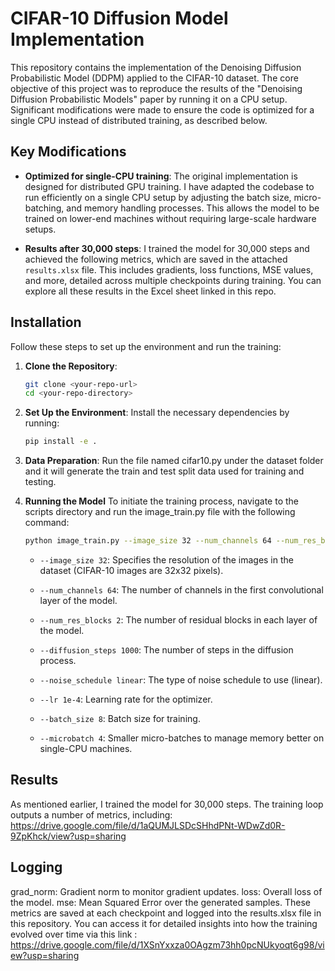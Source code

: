 # CIFAR-10 Diffusion Model Implementation

This repository contains the implementation of the Denoising Diffusion Probabilistic Model (DDPM) applied to the CIFAR-10 dataset. The core objective of this project was to reproduce the results of the "Denoising Diffusion Probabilistic Models" paper by running it on a CPU setup. Significant modifications were made to ensure the code is optimized for a single CPU instead of distributed training, as described below.

## Key Modifications

- **Optimized for single-CPU training**: The original implementation is designed for distributed GPU training. I have adapted the codebase to run efficiently on a single CPU setup by adjusting the batch size, micro-batching, and memory handling processes. This allows the model to be trained on lower-end machines without requiring large-scale hardware setups.
  
- **Results after 30,000 steps**: I trained the model for 30,000 steps and achieved the following metrics, which are saved in the attached `results.xlsx` file. This includes gradients, loss functions, MSE values, and more, detailed across multiple checkpoints during training. You can explore all these results in the Excel sheet linked in this repo.

## Installation

Follow these steps to set up the environment and run the training:

1. **Clone the Repository**:
   ```bash
   git clone <your-repo-url>
   cd <your-repo-directory>

2. **Set Up the Environment**: 
    Install the necessary dependencies by running:
    ```bash
    pip install -e .

3. **Data Preparation**:
    Run the file named cifar10.py under the dataset folder and it will generate the train and test split data used for training and testing.

4. **Running the Model**
    To initiate the training process, navigate to the scripts directory and run the image_train.py file with the following command:
    ```bash
    python image_train.py --image_size 32 --num_channels 64 --num_res_blocks 2 --diffusion_steps 1000 --noise_schedule linear --lr 1e-4 --batch_size 8 --microbatch 4
    ```

    - `--image_size 32`: Specifies the resolution of the images in the dataset (CIFAR-10 images are 32x32 pixels).

    - `--num_channels 64`: The number of channels in the first convolutional layer of the model.

    - `--num_res_blocks 2`: The number of residual blocks in each layer of the model.

    - `--diffusion_steps 1000`: The number of steps in the diffusion process.

    - `--noise_schedule linear`: The type of noise schedule to use (linear).

    - `--lr 1e-4`: Learning rate for the optimizer.

    - `--batch_size 8`: Batch size for training.

    - `--microbatch 4`: Smaller micro-batches to manage memory better on single-CPU machines.


## Results
As mentioned earlier, I trained the model for 30,000 steps. The training loop outputs a number of metrics, including:
https://drive.google.com/file/d/1aQUMJLSDcSHhdPNt-WDwZd0R-9ZpKhck/view?usp=sharing

## Logging
grad_norm: Gradient norm to monitor gradient updates.
loss: Overall loss of the model.
mse: Mean Squared Error over the generated samples.
These metrics are saved at each checkpoint and logged into the results.xlsx file in this repository. You can access it for detailed insights into how the training evolved over time via this link : https://drive.google.com/file/d/1XSnYxxza0OAgzm73hh0pcNUkyoqt6g98/view?usp=sharing



